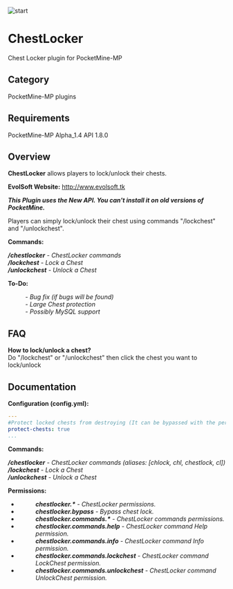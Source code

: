 ![start](https://cloud.githubusercontent.com/assets/10303538/6211293/b184e7d6-b5d8-11e4-937a-b1da3fde854d.png)

# ChestLocker

Chest Locker plugin for PocketMine-MP

## Category

PocketMine-MP plugins

## Requirements

PocketMine-MP Alpha_1.4 API 1.8.0

## Overview

**ChestLocker** allows players to lock/unlock their chests.

**EvolSoft Website:** http://www.evolsoft.tk

***This Plugin uses the New API. You can't install it on old versions of PocketMine.***

Players can simply lock/unlock their chest using commands "/lockchest" and "/unlockchest".

**Commands:**

***/chestlocker*** *- ChestLocker commands*<br>
***/lockchest*** *- Lock a Chest*<br>
***/unlockchest*** *- Unlock a Chest*

**To-Do:**

<dd><i>- Bug fix (if bugs will be found)</i></dd>
<dd><i>- Large Chest protection</i></dd>
<dd><i>- Possibly MySQL support</i></dd>

## FAQ

**How to lock/unlock a chest?**
<br>
Do "/lockchest" or "/unlockchest" then click the chest you want to lock/unlock

## Documentation 

**Configuration (config.yml):**
```yaml
---
#Protect locked chests from destroying (It can be bypassed with the permission: chestlocker.bypass)
protect-chests: true
...
```

**Commands:**

***/chestlocker*** *- ChestLocker commands (aliases: [chlock, chl, chestlock, cl])*<br>
***/lockchest*** *- Lock a Chest*<br>
***/unlockchest*** *- Unlock a Chest*<br>

**Permissions:**

- <dd><i><b>chestlocker.*</b> - ChestLocker permissions.</i></dd>
- <dd><i><b>chestlocker.bypass</b> - Bypass chest lock.</i></dd>
- <dd><i><b>chestlocker.commands.*</b> - ChestLocker commands permissions.</i></dd>
- <dd><i><b>chestlocker.commands.help</b> - ChestLocker command Help permission.</i></dd>
- <dd><i><b>chestlocker.commands.info</b> - ChestLocker command Info permission.</i></dd>
- <dd><i><b>chestlocker.commands.lockchest</b> - ChestLocker command LockChest permission.</i></dd>
- <dd><i><b>chestlocker.commands.unlockchest</b> - ChestLocker command UnlockChest permission.</i></dd>
